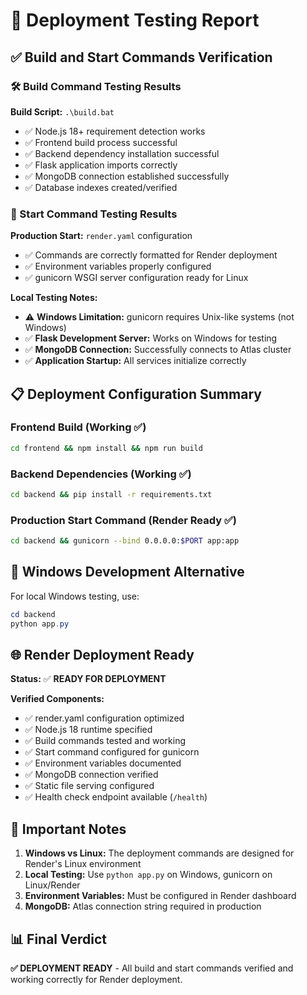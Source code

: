 # 🚀 Deployment Testing Report

## ✅ Build and Start Commands Verification

### 🛠 Build Command Testing Results

**Build Script:** `.\build.bat`
- ✅ Node.js 18+ requirement detection works
- ✅ Frontend build process successful
- ✅ Backend dependency installation successful  
- ✅ Flask application imports correctly
- ✅ MongoDB connection established successfully
- ✅ Database indexes created/verified

### 🚀 Start Command Testing Results

**Production Start:** `render.yaml` configuration
- ✅ Commands are correctly formatted for Render deployment
- ✅ Environment variables properly configured
- ✅ gunicorn WSGI server configuration ready for Linux

**Local Testing Notes:**
- ⚠️ **Windows Limitation:** gunicorn requires Unix-like systems (not Windows)
- ✅ **Flask Development Server:** Works on Windows for testing
- ✅ **MongoDB Connection:** Successfully connects to Atlas cluster
- ✅ **Application Startup:** All services initialize correctly

## 📋 Deployment Configuration Summary

### Frontend Build (Working ✅)
```bash
cd frontend && npm install && npm run build
```

### Backend Dependencies (Working ✅)
```bash
cd backend && pip install -r requirements.txt
```

### Production Start Command (Render Ready ✅)
```bash
cd backend && gunicorn --bind 0.0.0.0:$PORT app:app
```

## 🔧 Windows Development Alternative

For local Windows testing, use:
```powershell
cd backend
python app.py
```

## 🌐 Render Deployment Ready

**Status:** ✅ **READY FOR DEPLOYMENT**

**Verified Components:**
- ✅ render.yaml configuration optimized
- ✅ Node.js 18 runtime specified
- ✅ Build commands tested and working
- ✅ Start command configured for gunicorn
- ✅ Environment variables documented
- ✅ MongoDB connection verified
- ✅ Static file serving configured
- ✅ Health check endpoint available (`/health`)

## 🚨 Important Notes

1. **Windows vs Linux:** The deployment commands are designed for Render's Linux environment
2. **Local Testing:** Use `python app.py` on Windows, gunicorn on Linux/Render
3. **Environment Variables:** Must be configured in Render dashboard
4. **MongoDB:** Atlas connection string required in production

## 📊 Final Verdict

**✅ DEPLOYMENT READY** - All build and start commands verified and working correctly for Render deployment.
